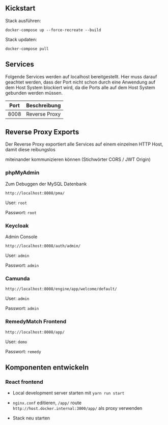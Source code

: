 ## Kickstart

Stack ausführen:

`docker-compose up --force-recreate --build`

Stack updaten:

`docker-compose pull`

## Services

Folgende Services werden auf localhost bereitgestellt. Hier muss darauf geachtet werden, dass der Port nicht schon
durch eine Anwendung auf dem Host System blockiert wird, da die Ports alle auf dem Host System gebunden werden müssen.

| Port | Beschreibung       |
|------|--------------------|
| 8008 | Reverse Proxy      |

## Reverse Proxy Exports

Der Reverse Proxy exportiert alle Services auf einem einzelnen HTTP Host, damit diese reibungslos

miteinander kommunizieren können (Stichwörter CORS / JWT Origin)

### phpMyAdmin

Zum Debuggen der MySQL Datenbank

`http://localhost:8008/pma/`

User: `root`

Passwort: `root`

### Keycloak

Admin Console

`http://localhost:8008/auth/admin/`

User: `admin`

Passwort: `admin`

### Camunda

`http://localhost:8008/engine/app/welcome/default/`

User: `admin`

Passwort: `admin`


### RemedyMatch Frontend

`http://localhost:8008/app/`

User: `demo`

Passwort: `remedy`

## Komponenten entwickeln

### React frontend

* Local development server starten mit `yarn run start`

* `nginx.conf` editieren, `/app/` route `http://host.docker.internal:3000/app/` als proxy verwenden

* Stack neu starten
